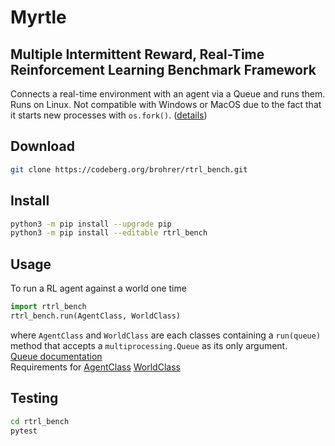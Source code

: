 # Myrtle
## Multiple Intermittent Reward, Real-Time Reinforcement Learning Benchmark Framework

Connects a real-time environment with an agent via a Queue and runs them.
Runs on Linux.
Not compatible with Windows or MacOS due to the fact that it starts new
processes with `os.fork()`.
([details](https://docs.python.org/3/library/multiprocessing.html))

## Download

```bash
git clone https://codeberg.org/brohrer/rtrl_bench.git
```

## Install

```bash
python3 -m pip install --upgrade pip
python3 -m pip install --editable rtrl_bench
```

## Usage

To run a RL agent against a world one time

```python
import rtrl_bench
rtrl_bench.run(AgentClass, WorldClass)
```

where `AgentClass` and `WorldClass` are each classes containing a `run(queue)`
method that accepts a `multiprocessing.Queue` as its only argument.<br/>
[Queue documentation](
https://docs.python.org/3/library/multiprocessing.html#multiprocessing.Queue)<br/>
Requirements for
[AgentClass](https://codeberg.org/brohrer/rtrl_bench/src/agents/branch/main/README.md)
[WorldClass](https://codeberg.org/brohrer/rtrl_bench/src/worlds/branch/main/README.md)

## Testing

```bash
cd rtrl_bench
pytest
```

